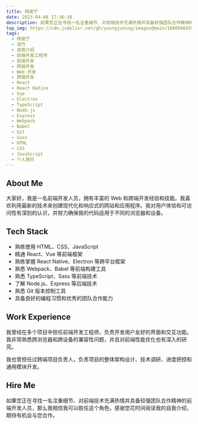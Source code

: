 ```yaml
---
title: 杨俊宁
date: 2023-04-08 17:36:38
description: 如果您正在寻找一名注重细节、对前端技术充满热情并具备较强团队合作精神的前端开发人员，那么我相信我可以胜任这个角色。感谢您花时间阅读我的自我介绍，期待有机会与您合作。
top_img: https://cdn.jsdelivr.net/gh/youngjuning/images@main/1680946459856.png
tags:
  - 杨俊宁
  - 洛竹
  - 自我介绍
  - 前端开发工程师
  - 前端开发
  - 跨端开发
  - Web 开发
  - 跨端开发
  - React
  - React Native
  - Vue
  - Electron
  - TypeScript
  - Node.js
  - Express
  - Webpack
  - Babel
  - Git
  - Sass
  - HTML
  - CSS
  - JavaScript
  - 个人简历
---
```


## About Me

大家好，我是一名前端开发人员，拥有丰富的 Web 和跨端开发经验和技能。我喜欢利用最新的技术来创建现代化和响应式的网站和应用程序。我对用户体验和可访问性有深刻的认识，并努力确保我的代码适用于不同的浏览器和设备。

## Tech Stack

- 熟练使用 HTML、CSS、JavaScript
- 精通 React、Vue 等前端框架
- 熟练掌握 React Native、Electron 等跨平台框架
- 熟悉 Webpack、Babel 等前端构建工具
- 熟悉 TypeScript、Sass 等前端技术
- 了解 Node.js、Express 等后端技术
- 熟悉 Git 版本控制工具
- 具备良好的编程习惯和优秀的团队合作能力

## Work Experience

我曾经在多个项目中担任前端开发工程师，负责开发用户友好的界面和交互功能。我非常熟悉跨浏览器和跨设备的兼容性问题，并且对前端性能优化也有深入的研究。

我也曾担任过跨端项目负责人，负责项目的整体架构设计、技术调研、进度把控和通用模块开发。

## Hire Me

如果您正在寻找一名注重细节、对前端技术充满热情并具备较强团队合作精神的前端开发人员，那么我相信我可以胜任这个角色。感谢您花时间阅读我的自我介绍，期待有机会与您合作。
